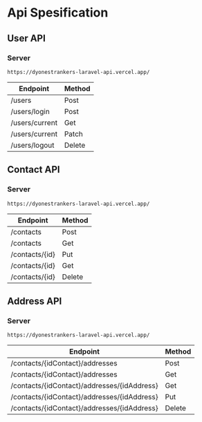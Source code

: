 # Api Spesification

## User API

### Server
```
https://dyonestrankers-laravel-api.vercel.app/
```
| Endpoint | Method |
| --- | --- |
| /users | Post |
| /users/login | Post |
| /users/current | Get |
| /users/current | Patch |
| /users/logout | Delete |

## Contact API

### Server
```
https://dyonestrankers-laravel-api.vercel.app/
```
| Endpoint | Method |
| --- | --- |
| /contacts | Post |
| /contacts | Get |
| /contacts/{id} | Put |
| /contacts/{id} | Get |
| /contacts/{id} | Delete |

## Address API

### Server
```
https://dyonestrankers-laravel-api.vercel.app/
```
| Endpoint | Method |
| --- | --- |
| /contacts/{idContact}/addresses | Post |
| /contacts/{idContact}/addresses | Get |
| /contacts/{idContact}/addresses/{idAddress} | Get |
| /contacts/{idContact}/addresses/{idAddress} | Put |
| /contacts/{idContact}/addresses/{idAddress} | Delete |